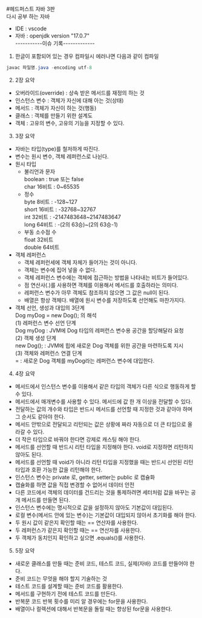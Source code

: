 #헤드퍼스트 자바 3판  
다시 공부 하는 자바 
- IDE : vscode
- 자바 : openjdk version "17.0.7"  
-----------이슈 기록-------------
1. 한글이 포함되어 있는 경우 컴파일시 에러나면 다음과 같이 컴파일
```java
javac 파일명.java -encoding utf-8 
```
2. 2장 요약
- 오버라이드(override) : 상속 받은 메서드를 재정의 하는 것
- 인스턴스 변수 : 객체가 자신에 대해 아는 것(상태)
- 메서드 : 객체가 자신이 하는 것(행동)
- 클래스 : 객체를 만들기 위한 설계도
- 객체 : 고유의  변수, 고유의 기능을 지정할 수 있다.
3. 3장 요약
- 자바는 타입(type)를 철저하게 따진다.
- 변수는 원시 변수, 객체 레퍼런스로 나뉜다.
- 원시 타입  
    - 불리언과 문자  
    boolean : true 또는 false  
    char 16비트 : 0~65535  
    - 정수  
    byte 8비트 : -128~127  
    short 16비트 : -32768~32767  
    int 32비트 : -2147483648~2147483647  
    long 64비트 : -(2의 63승)~(2의 63승-1)  
    - 부동 소수점 수  
    float 32비트   
    double 64비트  
- 객체 레퍼런스
    - 객체 레퍼런세에 객체 자체가 들어가는 것이 아니다.
    - 객체는 변수에 집어 넣을 수 없다.
    - 객체 레퍼런스 변수에는 객체에 접근하는 방법을 나타내는 비트가 들어있다.
    - 점 연산사(.)를 사용하면 객체를 이용해서 메서드를 호출하라는 의미다.
    - 레퍼런스 변수가 아무 객체도 참조하지 않으면 그 값은 null이 된다.
    - 배열은 항상 객체다. 배열에 원시 변수를 저장하도록 선언해도 마찬가지다.
- 객체 선언, 생성과 대입의 3단계  
    Dog myDog = new Dog(); 의 해석  
    (1) 레퍼런스 변수 선언 단계  
    Dog myDog : JVM에 Dog 타입의 레퍼런스 변수용 공간을 할당해달라 요청   
    (2) 객체 생성 단계  
    new Dog(); : JVM에 힙에 새로운 Dog 객체를 위한 공간을 마련하도록 지시  
    (3) 객체와 레퍼런스 연결 단계  
    = : 새로운 Dog 객체를 myDog라는 레퍼런스 변수에 대입한다.
4. 4장 요약
- 메서드에서 인스턴스 변수를 이용해서 같은 타입의 객체가 다른 식으로 행동하게 할 수 있다.
- 메서드에서 매개변수를 사용할 수 있다. 메서드에 값 한 개 이상을 전달할 수 있다.
- 전달하는 값의 개수와 타입은 반드시 메서드를 선언할 때 지정한 것과 같아야 하며 그 순서도 같아야 한다.
- 메서드 안밖으로 전달되고 리턴되는 값은 상황에 짜라 자동으로 더 큰 타입으로 올라갈 수 있다.
- 더 작은 타입으로 바꿔야 한다면 강제로 캐스팅 해야 한다.
- 메서드를 선언할 때 반드시 리턴 타입을 지정해야 한다. void로 지정하면 리턴하지 않아도 된다.
- 메서드를 선언할 때 void가 아니라 리턴 타입을 지정했을 때는 반드시 선언된 리턴 타입과 호환 가능한 값을 리턴해야 한다.
- 인스턴스 변수는 private 로, getter, setter는 public 로 캡슐화
- 캡슐화를 하면 값을 직접 변경할 수 없어서 데이터 안전
- 다른 코드에서 객체의 데이터를 건드리는 것을 통제하려면 세터처럼 값을 바꾸는 공개 메서드를 만들면 된다.
- 인스턴스 변수에는 명시적으로 값을 설정하지 않아도 기본값이 대입된다.
- 로컬 변수(메서드 안에 있는 변수)는 기본값이 대입되지 않아서 초기화를 해야 한다.
- 두 원시 값이 같은지 확인할 때는 == 연산자를 사용한다.
- 두 레퍼런스가 같은지 확인할 때는 == 연산자를 사용한다.
- 두 객체가 동치인지 확인하고 싶으면 .equals()를 사용한다.
5. 5장 요약
- 새로운 클래스를 만들 때는 준비 코드, 테스트 코드, 실제(자바) 코드를 만들어야 한다.
- 준비 코드는 무엇을 해야 할지 기술하는 것
- 테스트 코드를 설계할 때는 준비 코드를 활용한다.
- 메서드를 구현하기 전에 테스트 코드를 만든다.
- 반복문 코드 반복 횟수를 미리 알 경우에는 for문을 사용한다.
- 배열이나 컬렉션에 대해서 반복문을 돌릴 때는 향상된 for문을 사용한다.